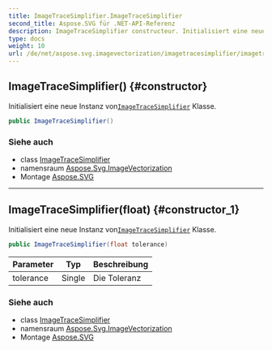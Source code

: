 ```yaml
---
title: ImageTraceSimplifier.ImageTraceSimplifier
second_title: Aspose.SVG für .NET-API-Referenz
description: ImageTraceSimplifier constructeur. Initialisiert eine neue Instanz vonImageTraceSimplifier Klasse.
type: docs
weight: 10
url: /de/net/aspose.svg.imagevectorization/imagetracesimplifier/imagetracesimplifier/
---
```

## ImageTraceSimplifier() {#constructor}

Initialisiert eine neue Instanz von[`ImageTraceSimplifier`](../) Klasse.

```csharp
public ImageTraceSimplifier()
```

### Siehe auch

* class [ImageTraceSimplifier](../)
* namensraum [Aspose.Svg.ImageVectorization](../../imagetracesimplifier/)
* Montage [Aspose.SVG](../../../)

---

## ImageTraceSimplifier(float) {#constructor_1}

Initialisiert eine neue Instanz von[`ImageTraceSimplifier`](../) Klasse.

```csharp
public ImageTraceSimplifier(float tolerance)
```

| Parameter | Typ | Beschreibung |
| --- | --- | --- |
| tolerance | Single | Die Toleranz |

### Siehe auch

* class [ImageTraceSimplifier](../)
* namensraum [Aspose.Svg.ImageVectorization](../../imagetracesimplifier/)
* Montage [Aspose.SVG](../../../)


